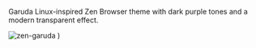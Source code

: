 Garuda Linux-inspired Zen Browser theme with dark purple tones and a modern transparent effect.


![zen-garuda](https://github.com/user-attachments/assets/f2eebd11-c1d1-4934-b31d-479ee11a2dcd)
)
